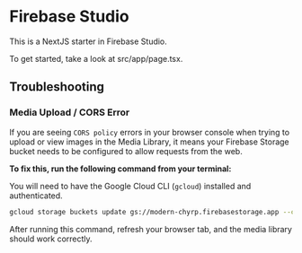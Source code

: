 
# Firebase Studio

This is a NextJS starter in Firebase Studio.

To get started, take a look at src/app/page.tsx.

## Troubleshooting

### Media Upload / CORS Error

If you are seeing `CORS policy` errors in your browser console when trying to upload or view images in the Media Library, it means your Firebase Storage bucket needs to be configured to allow requests from the web.

**To fix this, run the following command from your terminal:**

You will need to have the Google Cloud CLI (`gcloud`) installed and authenticated.

```bash
gcloud storage buckets update gs://modern-chyrp.firebasestorage.app --cors-file=./storage.cors.json
```

After running this command, refresh your browser tab, and the media library should work correctly.
